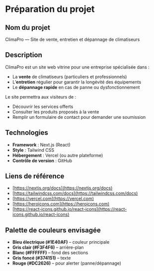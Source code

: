 # Préparation du projet

## Nom du projet

ClimaPro — Site de vente, entretien et dépannage de climatiseurs

## Description

ClimaPro est un site web vitrine pour une entreprise spécialisée dans :

- La **vente** de climatiseurs (particuliers et professionnels)
- L’**entretien** régulier pour garantir la longévité des équipements
- Le **dépannage rapide** en cas de panne ou dysfonctionnement

Le site permettra aux visiteurs de :

- Découvrir les services offerts
- Consulter les produits proposés à la vente
- Remplir un formulaire de contact pour demander une soumission

## Technologies

- **Framework** : Next.js (React)
- **Style** : Tailwind CSS
- **Hébergement** : Vercel (ou autre plateforme)
- **Contrôle de version** : GitHub

## Liens de référence

- [https://nextjs.org/docs](https://nextjs.org/docs)
- [https://tailwindcss.com/docs](https://tailwindcss.com/docs)
- [https://vercel.com](https://vercel.com)
- [https://heroicons.com](https://heroicons.com)
- [https://react-icons.github.io/react-icons](https://react-icons.github.io/react-icons)

## Palette de couleurs envisagée

- **Bleu électrique (#1E40AF)** – couleur principale
- **Gris clair (#F3F4F6)** – arrière-plan
- **Blanc (#FFFFFF)** – fond des sections
- **Gris foncé (#374151)** – texte
- **Rouge (#DC2626)** – pour alerter (panne/dépannage)
